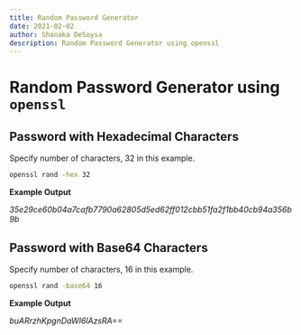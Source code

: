 ```yaml
---
title: Random Password Generator
date: 2021-02-02
author: Shanaka DeSoysa
description: Random Password Generator using openssl
---
```


# Random Password Generator using `openssl`

## Password with Hexadecimal Characters

Specify number of characters, 32 in this example.

```sh
openssl rand -hex 32
```

**Example Output**

*35e29ce60b04a7cafb7790a62805d5ed62ff012cbb51fa2f1bb40cb94a356b9b*

## Password with Base64 Characters

Specify number of characters, 16 in this example.

```sh
openssl rand -base64 16
```

**Example Output**

*buARrzhKpgnDaWI6lAzsRA==*
